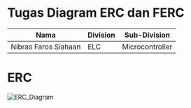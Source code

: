 # Tugas Diagram ERC dan FERC

| Nama | Division | Sub-Division |
| ----- | ---------- | ---------- |
| Nibras Faros Siahaan | ELC | Microcontroller |

# ERC

![ERC_Diagram](https://github.com/user-attachments/assets/da540e29-be60-4c41-bbc6-b068dba18e7d)
